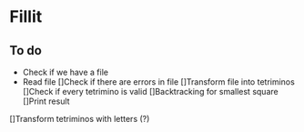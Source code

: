 # Fillit

## To do
- Check if we have a file
- Read file
[]Check if there are errors in file
[]Transform file into tetriminos
[]Check if every tetrimino is valid
[]Backtracking for smallest square
[]Print result

[]Transform tetriminos with letters (?)
